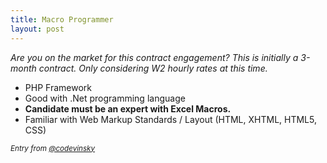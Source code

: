 ```yaml
---
title: Macro Programmer
layout: post
---
```


*Are you on the market for this contract engagement?
This is initially a 3-month contract. Only considering W2 hourly rates at this time.*

*  PHP Framework
*  Good with .Net programming language
*  **Candidate must be an expert with Excel Macros.**
*  Familiar with Web Markup Standards / Layout (HTML, XHTML, HTML5, CSS)


<small><em>Entry from <a href="http://www.twitter.com/codevinsky">@codevinsky</a></em></small>